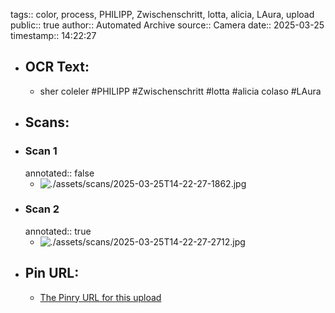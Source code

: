 tags:: color, process, PHILIPP, Zwischenschritt, lotta, alicia, LAura, upload
public:: true
author:: Automated Archive
source:: Camera
date:: 2025-03-25
timestamp:: 14:22:27

- ## OCR Text:
	- sher coleler
	  #PHILIPP
	  #Zwischenschritt
	  #lotta
	  #alicia
	  colaso
	  #LAura
- ## Scans:
- ### Scan 1
  annotated:: false
	- ![./assets/scans/2025-03-25T14-22-27-1862.jpg](./assets/scans/2025-03-25T14-22-27-1862.jpg)
- ### Scan 2
  annotated:: true
	- ![./assets/scans/2025-03-25T14-22-27-2712.jpg](./assets/scans/2025-03-25T14-22-27-2712.jpg)
- ## Pin URL:
	- [The Pinry URL for this upload](https://pinry.petau.net/pins/284/)